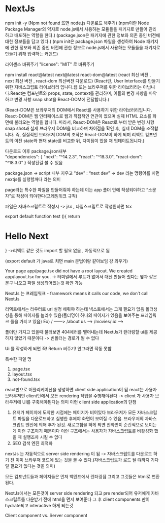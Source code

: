 # NextJs


npm init -y
(Npm not found 뜨면 node.js 다운로드 해주기)
(npm이란 Node Package Manager의 약자로 node.js에서 사용하는 모듈들을 패키지로 만들어 관리하고 배포하는 역할을 한다.)
(package.json은 패키지에 관한 정보와 의존 중인 버전에 대한 정보들을 담고 있다.)
(npm init은 package.json 파일을 생성하여 Node 패키지에 관한 정보와 의존 중인 버전에 관한 정보로 node.js에서 사용하는 모듈들을 패키지로 만들기 위해 입력하는 커맨드)

라이센스 바꿔주기 "license": "MIT" 로 바꿔주기

npm install react@latest next@latest react-dom@latest
(react 최신 버전 , next 최신 버전 , react-dom 최신버전 다운로드)
(React란, User Interface를 만들기 위한 자바스크립트 라이브러리 입니다.웹 또는 브라우저를 위한 라이브러리는 아닙니다.React는 컴포넌트와 props, state, context를 관리하며, 이들의 변경 사항을 파악하고 변경 사항 snap shot을 React-DOM에 전달합니다.)

(React-DOM은 브라우저의 DOM에서 React를 사용하기 위한 라이브러리입니다. React-DOM은 웹 인터페이스로 웹과 직접적인 연관이 있으며 실제 HTML 요소를 화면에 불러오는 역할을 합니다.
따라서, React-DOM은 React로 부터 받은 변경 사항 snap shot과 실제 브라우저 DOM을 비교하며 차이점을 확인 후, 실제 DOM을 조작합니다.
즉, 실질적인 브라우저 DOM의 조작은 React-DOM이 하게 되며 리액트 컴포넌트의 이전 state와 현재 state를 비교한 뒤, 차이점이 있을 때 업데이트됩니다.)

다운로드 이후 package.json내부  
"dependencies": {
    "next": "^14.2.3",
    "react": "^18.3.0",
    "react-dom": "^18.3.0"
  }
작성된걸 볼 수 있음

package.json -> script 내부 지우고 “dev” : “next dev”
-> dev 라는 명령어를 치면 nextjs를 실행할꺼다 라는 의미

page라는 특수한 파일을 만들어줘야 하는데 이는 app 폴더 안에 작성되야하고 “소문자”로 작성이 되야한다(프레임워크 규칙)

파일은 자바스크립트로 작성시 -> jsx , 타입스크립트로 작성원하면 tsx

export default function test (){
	return <h1>Hello Next</h1>
}
->리엑트 같은 것도 import 할 필요 없음 , 자동적으로 됨

(export default 가 java로 치면 main 문법이랑 같아보임 걍 외우기)

Your page app/page.tsx did not have a root layout. We created app/layout.tsx for you. 
-> 터미널에서 루트가 없어서 대신 만들어 줬다는 옆과 같은 문구 나오고 파일 생성되어있는것 확인 가능


NextJs 는 프레임워크 - framework means it calls our code, we don’t call NextJs


리엑트에서는 라우터로 url 설정 해줘야 하는데 넥스트에서는 그게 필요가 없음 폴더생성을 통해 페이지를 늘리수 있음(폴더명이 하나의 페이지가 있음을 보여주는 프레임워크 룰을 가지고 있음)
Ex) / ——> <Home />
	/about us ——> <AboutUs />
	/movies/:id ——> <Movie />

폴더만 가지고 있을때 불러보면 404에러를 뱉어내는데 NextJs가 랜더링할 ui를 제공하지 않았기 때문이다 -> 빈폴더는 경로가 될 수 없다

Ui 를 작성하게 되면 꼭! Return 써주기! 안그러면 작동 못함

특수한 파일 명
1. page.tsx
2. layout.tsx
3. not-found.tsx


react만으로 어플리케이션을 생성하면 client side application이 됨
react는 사용자 브라우저인 client단에서 모든 rendering 작업을 수행해야된다
-> client 가 사용자 브라우저에 	UI를 구축해야된다는 의미
이런 client side application의 단점
1. 유저가 페이지에 도착한 시점에는 페이지가 비어있다 브라우저가 모든 자바스크립트 파일을 다운로드하고 실행한 후에야 화면이 보여질 수 있음. 브라우저의 자바스크립트 엔진에 의해 추가 된것. 새로고침을 하게 되면 빈화면이 순간적으로 보이는게 이런 구조이기 때문이다
	이런 구조에서는 사용자가 자바스크립트를 비활성화 했을 때 실행조차 시킬 수 없다
2. SEO 검색 엔진 최적화

nextJs 는 자동적으로 server side rendering 이 됨 -> 자바스크립트를 다운로드 하기 전 이미 브라우저 코드에 있는 것을 볼 수 있다.(자바스크립트가 로드 될 떄까지 기다릴 필요가 없다는 것을 의미)

모든 컴포넌트들과 페이지들은 먼저 백엔드에서 렌더링됨
그리고 그것들은 html로 변환된다.

NextJs에서는 모든것이 server side rendering 되고 pre render되어 유저에게 자바스크립트를 다운받기 전에 html을 먼저 보여준다 그 후 client components 만이 hydrate되고 interactive 하게 되는것

Client component vs. Server component


